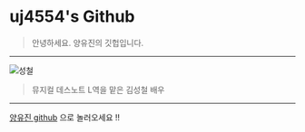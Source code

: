 # uj4554's Github
> 안녕하세요. 양유진의 깃헙입니다. 

---

![성철](https://blog.kakaocdn.net/dn/lxB15/btrr0BT8BU2/2yxXcn2X4AyvXXgHRJsBOK/img.png)
> 뮤지컬 데스노트 L역을 맡은 김성철 배우


---
[양유진 github](https://github.com/uj4554/uj4554.git) 으로 놀러오세요 !!